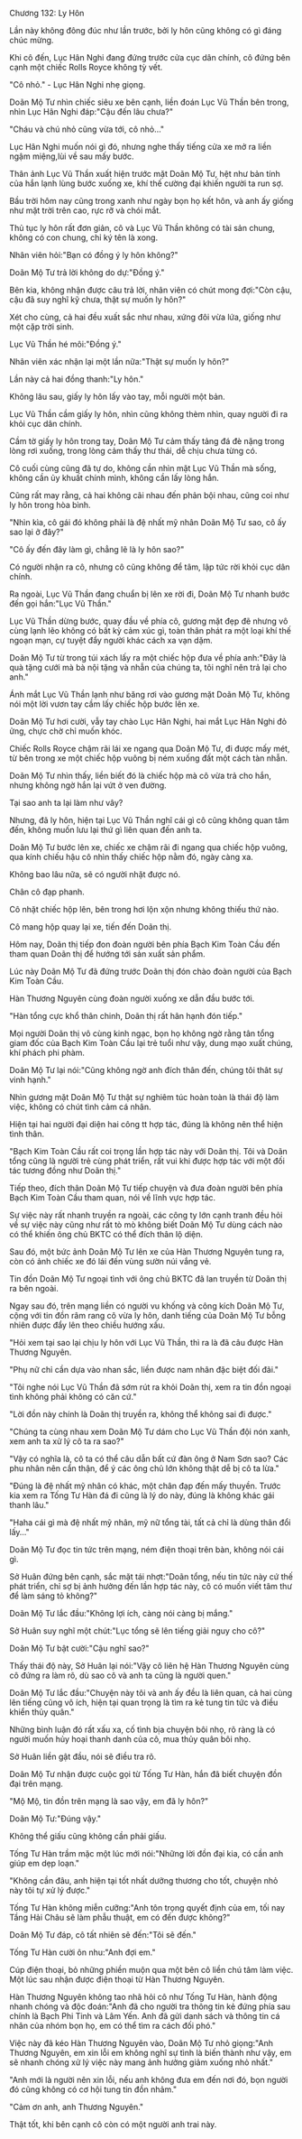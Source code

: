 




Chương 132: Ly Hôn


Lần này không đông đúc như lần trước, bởi ly hôn cũng không có gì đáng chúc mừng.

Khi cô đến, Lục Hân Nghi đang đứng trước cửa cục dân chính, cô đứng bên cạnh một chiếc Rolls Royce không tỳ vết.

"Cô nhỏ." - Lục Hân Nghi nhẹ giọng.

Doãn Mộ Tư nhìn chiếc siêu xe bên cạnh, liền đoán Lục Vũ Thần bên trong, nhìn Lục Hân Nghi đáp:"Cậu đến lâu chưa?"

"Cháu và chú nhỏ cũng vừa tới, cô nhỏ…"

Lục Hân Nghi muốn nói gì đó, nhưng nghe thấy tiếng cửa xe mở ra liền ngậm miệng,lùi về sau mấy bước.

Thân ảnh Lục Vũ Thần xuất hiện trước mặt Doãn Mộ Tư, hệt như bản tính của hắn lạnh lùng bước xuống xe, khí thế cường đại khiến người ta run sợ.

Bầu trời hôm nay cũng trong xanh như ngày bọn họ kết hôn, và anh ấy giống như mặt trời trên cao, rực rỡ và chói mắt.

Thủ tục ly hôn rất đơn giản, cô và Lục Vũ Thần không có tài sản chung, không có con chung, chỉ ký tên là xong.

Nhân viên hỏi:"Bạn có đồng ý ly hôn không?"

Doãn Mộ Tư trả lời không do dự:"Đồng ý."

Bên kia, không nhận được câu trả lời, nhân viên có chút mong đợi:"Còn cậu, cậu đã suy nghĩ kỹ chưa, thật sự muốn ly hôn?"

Xét cho cùng, cả hai đều xuất sắc như nhau, xứng đôi vừa lứa, giống như một cặp trời sinh.

Lục Vũ Thần hé môi:"Đồng ý."

Nhân viên xác nhận lại một lần nữa:"Thật sự muốn ly hôn?"

Lần này cả hai đồng thanh:"Ly hôn."

Không lâu sau, giấy ly hôn lấy vào tay, mỗi người một bản.



Lục Vũ Thần cầm giấy ly hôn, nhìn cũng không thèm nhìn, quay người đi ra khỏi cục dân chính.

Cầm tờ giấy ly hôn trong tay, Doãn Mộ Tư cảm thấy tảng đá đè nặng trong lòng rơi xuống, trong lòng cảm thấy thư thái, dễ chịu chưa từng có.

Cô cuối cùng cũng đã tự do, không cần nhìn mặt Lục Vũ Thần mà sống, không cần ủy khuất chính mình, không cần lấy lòng hắn.

Cũng rất may rằng, cả hai không cãi nhau đến phản bội nhau, cũng coi như ly hôn trong hòa bình.

"Nhìn kìa, cô gái đó không phải là đệ nhất mỹ nhân Doãn Mộ Tư sao, cô ấy sao lại ở đây?"

"Cô ấy đến đây làm gì, chẳng lẽ là ly hôn sao?"

Có người nhận ra cô, nhưng cô cũng không để tâm, lập tức rời khỏi cục dân chính.

Ra ngoài, Lục Vũ Thần đang chuẩn bị lên xe rời đi, Doãn Mộ Tư nhanh bước đến gọi hắn:"Lục Vũ Thần."

Lục Vũ Thần dừng bước, quay đầu về phía cô, gương mặt đẹp đẽ nhưng vô cùng lạnh lẽo không có bất kỳ cảm xúc gì, toàn thân phát ra một loại khí thế ngoạn mạn, cự tuyệt đẩy người khác cách xa vạn dặm.

Doãn Mộ Tư từ trong túi xách lấy ra một chiếc hộp đưa về phía anh:"Đây là quà tặng cưới mà bà nội tặng và nhẫn của chúng ta, tôi nghĩ nên trả lại cho anh."

Ánh mắt Lục Vũ Thần lạnh như băng rơi vào gương mặt Doãn Mộ Tư, không nói một lời vươn tay cầm lấy chiếc hộp bước lên xe.

Doãn Mộ Tư hơi cười, vẫy tay chào Lục Hân Nghi, hai mắt Lục Hân Nghi đỏ ửng, chực chờ chỉ muốn khóc.

Chiếc Rolls Royce chậm rãi lái xe ngang qua Doãn Mộ Tư, đi được mấy mét, từ bên trong xe một chiếc hộp vuông bị ném xuống đất một cách tàn nhẫn.

Doãn Mộ Tư nhìn thấy, liền biết đó là chiếc hộp mà cô vừa trả cho hắn, nhưng không ngờ hắn lại vứt ở ven đường.

Tại sao anh ta lại làm như vây?

Nhưng, đã ly hôn, hiện tại Lục Vũ Thần nghĩ cái gì cô cũng không quan tâm đến, không muốn lưu lại thứ gì liên quan đến anh ta.

Doãn Mộ Tư bước lên xe, chiếc xe chậm rãi đi ngang qua chiếc hộp vuông, qua kính chiếu hậu cô nhìn thấy chiếc hộp nằm đó, ngày càng xa.

Không bao lâu nữa, sẽ có người nhặt được nó.

Chân cô đạp phanh.

Cô nhặt chiếc hộp lên, bên trong hơi lộn xộn nhưng không thiếu thứ nào.

Cô mang hộp quay lại xe, tiến đến Doãn thị.

Hôm nay, Doãn thị tiếp đon đoàn người bên phía Bạch Kim Toàn Cầu đến tham quan Doãn thị để hướng tới sản xuất sản phẩm.

Lúc này Doãn Mộ Tư đã đứng trước Doãn thị đón chào đoàn người của Bạch Kim Toàn Cầu.

Hàn Thương Nguyên cùng đoàn người xuống xe dẫn đầu bước tới.

"Hàn tổng cực khổ thân chinh, Doãn thị rất hân hạnh đón tiếp."



Mọi người Doãn thị vô cùng kinh ngạc, bọn họ không ngờ rằng tân tổng giam đốc của Bạch Kim Toàn Cầu lại trẻ tuổi như vậy, dung mạo xuất chúng, khí phách phi phàm.

Doãn Mộ Tư lại nói:"Cũng không ngờ anh đích thân đến, chúng tôi thât sự vinh hạnh."

Nhìn gương mặt Doãn Mộ Tư thật sự nghiêm túc hoàn toàn là thái độ làm việc, không có chút tình cảm cá nhân.

Hiện tại hai người đại diện hai công tt hợp tác, đúng là không nên thể hiện tình thân.

"Bạch Kim Toàn Cầu rất coi trọng lần hợp tác này với Doãn thị. Tôi và Doãn tổng cũng là người trẻ cùng phát triển, rất vui khi được hợp tác với một đối tác tương đồng như Doãn thị."

Tiếp theo, đích thân Doãn Mộ Tư tiếp chuyện và đưa đoàn người bên phía Bạch Kim Toàn Cầu tham quan, nói về lĩnh vực hợp tác.

Sự việc này rất nhanh truyền ra ngoài, các công ty lớn cạnh tranh đều hỏi về sự việc này cũng như rất tò mò không biết Doãn Mộ Tư dùng cách nào có thể khiến ông chủ BKTC có thể đích thân lộ diện.

Sau đó, một bức ảnh Doãn Mộ Tư lên xe của Hàn Thương Nguyên tung ra, còn có ảnh chiếc xe đó lái đến vùng sườn núi vắng vẻ.

Tin đồn Doãn Mộ Tư ngoại tình với ông chủ BKTC đã lan truyền từ Doãn thị ra bên ngoài.

Ngay sau đó, trên mạng liền có người vu khống và công kích Doãn Mộ Tư, cộng với tin đồn râm rang cô vừa ly hôn, danh tiếng của Doãn Mộ Tư bỗng nhiên được đẩy lên theo chiều hướng xấu.

"Hỏi xem tại sao lại chịu ly hôn với Lục Vũ Thần, thì ra là đã câu được Hàn Thương Nguyên.

"Phụ nữ chỉ cần dựa vào nhan sắc, liền được nam nhân đặc biệt đối đãi."

"Tôi nghe nói Lục Vũ Thần đã sớm rút ra khỏi Doãn thị, xem ra tin đồn ngoại tình không phải không có căn cứ."

"Lời đồn này chính là Doãn thị truyền ra, không thể không sai đi được."

"Chúng ta cùng nhau xem Doãn Mộ Tư dám cho Lục Vũ Thần đội nón xanh, xem anh ta xử lý cô ta ra sao?"

"Vậy có nghĩa là, cô ta có thể câu dẫn bất cứ đàn ông ở Nam Sơn sao? Các phu nhân nên cẩn thận, để ý các ông chủ lớn không thật dễ bị cô ta lừa."

"Đúng là đệ nhất mỹ nhân có khác, một chân đạp đến mấy thuyền. Trước kia xem ra Tống Tư Hàn đá đi cũng là lý do này, đúng là không khác gái thanh lâu."

"Haha cái gì mà đệ nhất mỹ nhân, mỹ nữ tổng tài, tất cả chỉ là dùng thân đổi lấy…"

Doãn Mộ Tư đọc tin tức trên mạng, ném điện thoại trên bàn, không nói cái gì.

Sở Huân đứng bên cạnh, sắc mặt tái nhợt:"Doãn tổng, nếu tin tức này cứ thế phát triển, chỉ sợ bị ảnh hưởng đến lần hợp tác này, cô có muốn viết tâm thư để làm sáng tỏ không?"

Doãn Mộ Tư lắc đầu:"Không lợi ích, càng nói càng bị mắng."

Sở Huân suy nghĩ một chút:"Lục tổng sẽ lên tiếng giải nguy cho cô?"

Doãn Mộ Tư bật cười:"Cậu nghĩ sao?"

Thấy thái độ này, Sở Huân lại nói:"Vậy cô liên hệ Hàn Thương Nguyên cùng cô đứng ra làm rõ, dù sao cô và anh ta cũng là người quen."

Doãn Mộ Tư lắc đầu:"Chuyện này tôi và anh ấy đều là liên quan, cả hai cùng lên tiếng cũng vô ích, hiện tại quan trọng là tìm ra kẻ tung tin tức và điều khiển thủy quân."



Những bình luận đó rất xấu xa, cố tình bịa chuyện bôi nhọ, rõ ràng là có người muốn hủy hoại thanh danh của cô, mua thủy quân bôi nhọ.

Sở Huân liền gật đầu, nói sẽ điều tra rõ.

Doãn Mộ Tư nhận được cuộc gọi từ Tống Tư Hàn, hắn đã biết chuyện đồn đại trên mạng.

"Mộ Mộ, tin đồn trên mạng là sao vậy, em đã ly hôn?"

Doãn Mộ Tư:"Đúng vậy."

Không thể giấu cũng không cần phải giấu.

Tống Tư Hàn trầm mặc một lúc mới nói:"Những lời đồn đại kia, có cần anh giúp em dẹp loạn."

"Không cần đâu, anh hiện tại tốt nhất dưỡng thương cho tốt, chuyện nhỏ này tôi tự xử lý được."

Tống Tư Hàn không miễn cưỡng:"Anh tôn trọng quyết định của em, tối nay Tầng Hải Châu sẽ làm phẫu thuật, em có đến được không?"

Doãn Mộ Tư đáp, cô tất nhiên sẽ đến:"Tôi sẽ đến."

Tống Tư Hàn cười ôn nhu:"Anh đợi em."

Cúp điện thoại, bỏ những phiền muộn qua một bên cô liền chú tâm làm việc. Một lúc sau nhận được điện thoại từ Hàn Thương Nguyên.

Hàn Thương Nguyên không tao nhã hỏi cô như Tống Tư Hàn, hành động nhanh chóng và độc đoán:"Anh đã cho người tra thông tin kẻ đứng phía sau chính là Bạch Phi Tinh và Lâm Yến. Anh đã gửi danh sách và thông tin cá nhân của nhóm bọn họ, em có thể tìm ra cách đối phó."

Việc này đã kéo Hàn Thương Nguyên vào, Doãn Mộ Tư nhỏ giọng:"Anh Thương Nguyên, em xin lỗi em không nghĩ sự tình là biến thành như vậy, em sẽ nhanh chóng xử lý việc này mang ảnh hưởng giảm xuống nhỏ nhất."

"Anh mới là người nên xin lỗi, nếu anh không đưa em đến nơi đó, bọn người đó cũng không có cơ hội tung tin đồn nhảm."

"Cảm ơn anh, anh Thương Nguyên."

Thật tốt, khi bên cạnh cô còn có một người anh trai này.




